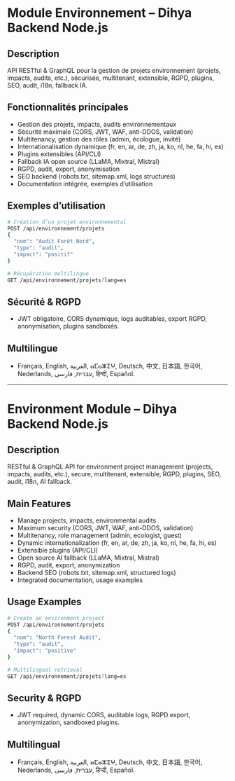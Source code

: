 # Module Environnement – Dihya Backend Node.js

## Description
API RESTful & GraphQL pour la gestion de projets environnement (projets, impacts, audits, etc.), sécurisée, multitenant, extensible, RGPD, plugins, SEO, audit, i18n, fallback IA.

## Fonctionnalités principales
- Gestion des projets, impacts, audits environnementaux
- Sécurité maximale (CORS, JWT, WAF, anti-DDOS, validation)
- Multitenancy, gestion des rôles (admin, écologue, invité)
- Internationalisation dynamique (fr, en, ar, de, zh, ja, ko, nl, he, fa, hi, es)
- Plugins extensibles (API/CLI)
- Fallback IA open source (LLaMA, Mixtral, Mistral)
- RGPD, audit, export, anonymisation
- SEO backend (robots.txt, sitemap.xml, logs structurés)
- Documentation intégrée, exemples d’utilisation

## Exemples d’utilisation
```bash
# Création d’un projet environnemental
POST /api/environnement/projets
{
  "nom": "Audit Forêt Nord",
  "type": "audit",
  "impact": "positif"
}

# Récupération multilingue
GET /api/environnement/projets?lang=es
```

## Sécurité & RGPD
- JWT obligatoire, CORS dynamique, logs auditables, export RGPD, anonymisation, plugins sandboxés.

## Multilingue
- Français, English, العربية, ⴰⵎⴰⵣⵉⵖ, Deutsch, 中文, 日本語, 한국어, Nederlands, עברית, فارسی, हिन्दी, Español.

---

# Environment Module – Dihya Backend Node.js

## Description
RESTful & GraphQL API for environment project management (projects, impacts, audits, etc.), secure, multitenant, extensible, RGPD, plugins, SEO, audit, i18n, AI fallback.

## Main Features
- Manage projects, impacts, environmental audits
- Maximum security (CORS, JWT, WAF, anti-DDOS, validation)
- Multitenancy, role management (admin, ecologist, guest)
- Dynamic internationalization (fr, en, ar, de, zh, ja, ko, nl, he, fa, hi, es)
- Extensible plugins (API/CLI)
- Open source AI fallback (LLaMA, Mixtral, Mistral)
- RGPD, audit, export, anonymization
- Backend SEO (robots.txt, sitemap.xml, structured logs)
- Integrated documentation, usage examples

## Usage Examples
```bash
# Create an environment project
POST /api/environnement/projets
{
  "nom": "North Forest Audit",
  "type": "audit",
  "impact": "positive"
}

# Multilingual retrieval
GET /api/environnement/projets?lang=es
```

## Security & RGPD
- JWT required, dynamic CORS, auditable logs, RGPD export, anonymization, sandboxed plugins.

## Multilingual
- Français, English, العربية, ⴰⵎⴰⵣⵉⵖ, Deutsch, 中文, 日本語, 한국어, Nederlands, עברית, فارسی, हिन्दी, Español.
